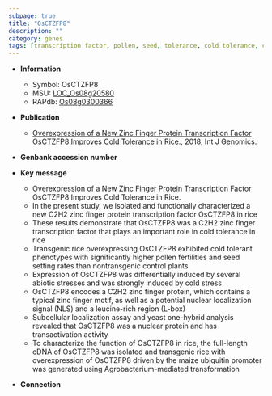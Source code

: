 ```yaml
---
subpage: true
title: "OsCTZFP8"
description: ""
category: genes
tags: [transcription factor, pollen, seed, tolerance, cold tolerance, cold stress, abiotic stress, stress, zinc, biotic stress, R protein, Ubiquitin]
---
```


* **Information**  
    + Symbol: OsCTZFP8  
    + MSU: [LOC_Os08g20580](http://rice.plantbiology.msu.edu/cgi-bin/ORF_infopage.cgi?orf=LOC_Os08g20580)  
    + RAPdb: [Os08g0300366](http://rapdb.dna.affrc.go.jp/viewer/gbrowse_details/irgsp1?name=Os08g0300366)  

* **Publication**  
    + [Overexpression of a New Zinc Finger Protein Transcription Factor OsCTZFP8 Improves Cold Tolerance in Rice.](http://www.ncbi.nlm.nih.gov/pubmed?term=Overexpression+of+a+New+Zinc+Finger+Protein+Transcription+Factor+OsCTZFP8+Improves+Cold+Tolerance+in+Rice.%5BTitle%5D), 2018, Int J Genomics.

* **Genbank accession number**  

* **Key message**  
    + Overexpression of a New Zinc Finger Protein Transcription Factor OsCTZFP8 Improves Cold Tolerance in Rice.
    + In the present study, we isolated and functionally characterized a new C2H2 zinc finger protein transcription factor OsCTZFP8 in rice
    + These results demonstrate that OsCTZFP8 was a C2H2 zinc finger transcription factor that plays an important role in cold tolerance in rice
    + Transgenic rice overexpressing OsCTZFP8 exhibited cold tolerant phenotypes with significantly higher pollen fertilities and seed setting rates than nontransgenic control plants
    + Expression of OsCTZFP8 was differentially induced by several abiotic stresses and was strongly induced by cold stress
    + OsCTZFP8 encodes a C2H2 zinc finger protein, which contains a typical zinc finger motif, as well as a potential nuclear localization signal (NLS) and a leucine-rich region (L-box)
    + Subcellular localization assay and yeast one-hybrid analysis revealed that OsCTZFP8 was a nuclear protein and has transactivation activity
    + To characterize the function of OsCTZFP8 in rice, the full-length cDNA of OsCTZFP8 was isolated and transgenic rice with overexpression of OsCTZFP8 driven by the maize ubiquitin promoter was generated using Agrobacterium-mediated transformation

* **Connection**  



